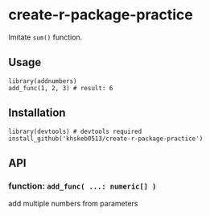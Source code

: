 # create-r-package-practice

Imitate `sum()` function.

## Usage

```{r}
library(addnumbers)
add_func(1, 2, 3) # result: 6
```

## Installation

```{r}
library(devtools) # devtools required
install_github('khskeb0513/create-r-package-practice')
```

## API

### function: `add_func( ...: numeric[] )`

add multiple numbers from parameters
